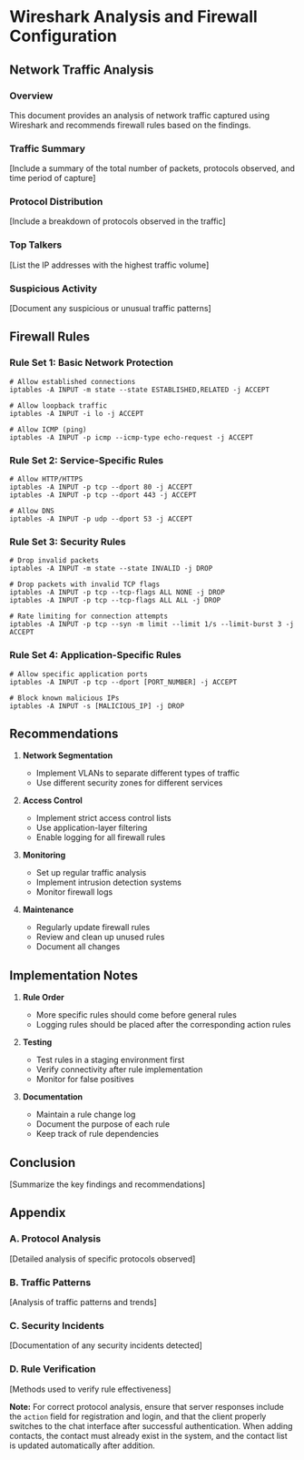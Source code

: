 # Wireshark Analysis and Firewall Configuration

## Network Traffic Analysis

### Overview
This document provides an analysis of network traffic captured using Wireshark and recommends firewall rules based on the findings.

### Traffic Summary
[Include a summary of the total number of packets, protocols observed, and time period of capture]

### Protocol Distribution
[Include a breakdown of protocols observed in the traffic]

### Top Talkers
[List the IP addresses with the highest traffic volume]

### Suspicious Activity
[Document any suspicious or unusual traffic patterns]

## Firewall Rules

### Rule Set 1: Basic Network Protection
```
# Allow established connections
iptables -A INPUT -m state --state ESTABLISHED,RELATED -j ACCEPT

# Allow loopback traffic
iptables -A INPUT -i lo -j ACCEPT

# Allow ICMP (ping)
iptables -A INPUT -p icmp --icmp-type echo-request -j ACCEPT
```

### Rule Set 2: Service-Specific Rules
```
# Allow HTTP/HTTPS
iptables -A INPUT -p tcp --dport 80 -j ACCEPT
iptables -A INPUT -p tcp --dport 443 -j ACCEPT

# Allow DNS
iptables -A INPUT -p udp --dport 53 -j ACCEPT
```

### Rule Set 3: Security Rules
```
# Drop invalid packets
iptables -A INPUT -m state --state INVALID -j DROP

# Drop packets with invalid TCP flags
iptables -A INPUT -p tcp --tcp-flags ALL NONE -j DROP
iptables -A INPUT -p tcp --tcp-flags ALL ALL -j DROP

# Rate limiting for connection attempts
iptables -A INPUT -p tcp --syn -m limit --limit 1/s --limit-burst 3 -j ACCEPT
```

### Rule Set 4: Application-Specific Rules
```
# Allow specific application ports
iptables -A INPUT -p tcp --dport [PORT_NUMBER] -j ACCEPT

# Block known malicious IPs
iptables -A INPUT -s [MALICIOUS_IP] -j DROP
```

## Recommendations

1. **Network Segmentation**
   - Implement VLANs to separate different types of traffic
   - Use different security zones for different services

2. **Access Control**
   - Implement strict access control lists
   - Use application-layer filtering
   - Enable logging for all firewall rules

3. **Monitoring**
   - Set up regular traffic analysis
   - Implement intrusion detection systems
   - Monitor firewall logs

4. **Maintenance**
   - Regularly update firewall rules
   - Review and clean up unused rules
   - Document all changes

## Implementation Notes

1. **Rule Order**
   - More specific rules should come before general rules
   - Logging rules should be placed after the corresponding action rules

2. **Testing**
   - Test rules in a staging environment first
   - Verify connectivity after rule implementation
   - Monitor for false positives

3. **Documentation**
   - Maintain a rule change log
   - Document the purpose of each rule
   - Keep track of rule dependencies

## Conclusion

[Summarize the key findings and recommendations]

## Appendix

### A. Protocol Analysis
[Detailed analysis of specific protocols observed]

### B. Traffic Patterns
[Analysis of traffic patterns and trends]

### C. Security Incidents
[Documentation of any security incidents detected]

### D. Rule Verification
[Methods used to verify rule effectiveness]

**Note:** For correct protocol analysis, ensure that server responses include the `action` field for registration and login, and that the client properly switches to the chat interface after successful authentication. When adding contacts, the contact must already exist in the system, and the contact list is updated automatically after addition. 